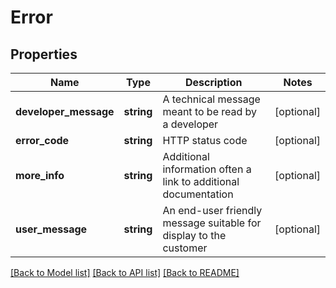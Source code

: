# Error

## Properties
Name | Type | Description | Notes
------------ | ------------- | ------------- | -------------
**developer_message** | **string** | A technical message meant to be read by a developer | [optional] 
**error_code** | **string** | HTTP status code | [optional] 
**more_info** | **string** | Additional information often a link to additional documentation | [optional] 
**user_message** | **string** | An end-user friendly message suitable for display to the customer | [optional] 

[[Back to Model list]](../README.md#documentation-for-models) [[Back to API list]](../README.md#documentation-for-api-endpoints) [[Back to README]](../README.md)


